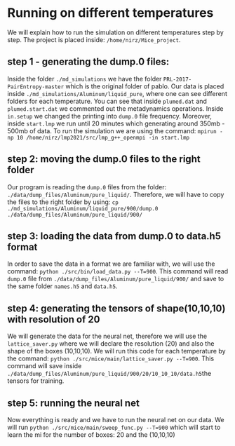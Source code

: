 # Running on different temperatures

We will explain how to run the simulation on different temperatures step by step.
The project is placed inside: `/home/nirz/Mice_project`.

## step 1 - generating the dump.0 files: 

Inside the folder `./md_simulations` we have the folder `PRL-2017-PairEntropy-master` which is the original folder of pablo.
Our data is placed inside `./md_simulations/Aluminum/liquid_pure`, where one can see different folders for each temperature.
You can see that inside `plumed.dat` and `plumed.start.dat` we commented out the metadynamics operations.
Inside `in.setup` we changed the printing into `dump.0` file frequency.
Moreover, inside `start.lmp` we run until 20 minutes which generating around 350mb - 500mb of data.
To run the simulation we are using the command:
`mpirun -np 10 /home/nirz/lmp2021/src/lmp_g++_openmpi -in start.lmp`

## step 2: moving the dump.0 files to the right folder

Our program is reading the `dump.0` files from the folder: `./data/dump_files/Aluminum/pure_liquid/`. Therefore, we will have to copy the files to the right folder by using: `cp ./md_simulations/Aluminum/liquid_pure/900/dump.0 ./data/dump_files/Aluminum/pure_liquid/900/` 

## step 3: loading the data from dump.0 to data.h5 format

In order to save the data in a format we are familiar with, we will use the command: `python ./src/bin/load_data.py --T=900`.
This command will read `dump.0` file from `./data/dump_files/Aluminum/pure_liquid/900/` and save to the same folder `names.h5` and `data.h5`.

## step 4: generating the tensors of shape(10,10,10) with resolution of 20

We will generate the data for the neural net, therefore we will use the `lattice_saver.py` where we will declare the resolution (20) and also the shape of the boxes (10,10,10). We will run this code for each temperature by the command: `python ./src/mice/main/lattice_saver.py --T=900`.
This command will save inside `./data/dump_files/Aluminum/pure_liquid/900/20/10_10_10/data.h5`the tensors for training.

## step 5: running the neural net

Now everything is ready and we have to run the neural net on our data.
We will run `python ./src/mice/main/sweep_func.py --T=900` which will start to learn the mi for the number of boxes: 20 and the (10,10,10)